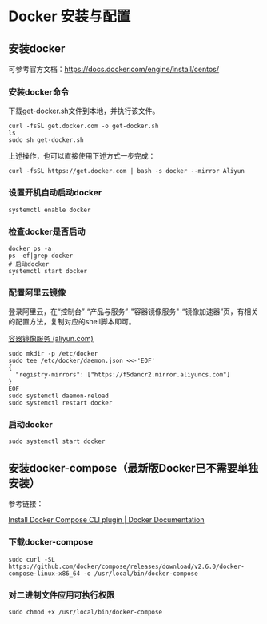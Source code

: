 # Docker 安装与配置



## 安装docker

可参考官方文档：https://docs.docker.com/engine/install/centos/

### 安装docker命令

下载get-docker.sh文件到本地，并执行该文件。

```shell
curl -fsSL get.docker.com -o get-docker.sh
ls
sudo sh get-docker.sh
```

上述操作，也可以直接使用下述方式一步完成：

```shell
curl -fsSL https://get.docker.com | bash -s docker --mirror Aliyun
```

### 设置开机自动启动docker

```shell
systemctl enable docker
```

### 检查docker是否启动

```shell
docker ps -a 
ps -ef|grep docker
# 启动docker
systemctl start docker
```

### 配置阿里云镜像

登录阿里云，在“控制台”-“产品与服务”-"容器镜像服务"-“镜像加速器”页，有相关的配置方法，复制对应的shell脚本即可。

[容器镜像服务 (aliyun.com)](https://cr.console.aliyun.com/cn-qingdao/instances/mirrors)

```
sudo mkdir -p /etc/docker
sudo tee /etc/docker/daemon.json <<-'EOF'
{
  "registry-mirrors": ["https://f5dancr2.mirror.aliyuncs.com"]
}
EOF
sudo systemctl daemon-reload
sudo systemctl restart docker
```

### 启动docker

```
sudo systemctl start docker
```



## 安装docker-compose（最新版Docker已不需要单独安装）

参考链接：

[Install Docker Compose CLI plugin | Docker Documentation](https://docs.docker.com/compose/install/compose-plugin/#install-using-the-repository)

### 下载docker-compose

```
sudo curl -SL https://github.com/docker/compose/releases/download/v2.6.0/docker-compose-linux-x86_64 -o /usr/local/bin/docker-compose
```

### 对二进制文件应用可执行权限

```
sudo chmod +x /usr/local/bin/docker-compose
```

